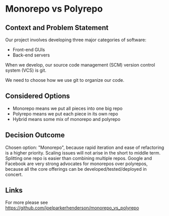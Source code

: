 # Monorepo vs Polyrepo

## Context and Problem Statement

Our project involves developing three major categories of software:

  * Front-end GUIs
  * Back-end servers

When we develop, our source code management (SCM) version control system (VCS) is git.

We need to choose how we use git to organize our code.

## Considered Options

  * Monorepo means we put all pieces into one big repo
  * Polyrepo means we put each piece in its own repo
  * Hybrid means some mix of monorepo and polyrepo

## Decision Outcome

Chosen option: "Monorepo", because rapid iteration and ease of refactoring is a higher priority.
Scaling issues will not arise in the short to middle term.
Splitting one repo is easier than combining multiple repos.
Google and Facebook are very strong advocates for monorepos over polyrepos, because all the core offerings can be developed/tested/deployed in concert. 

## Links

For more please see https://github.com/joelparkerhenderson/monorepo_vs_polyrepo
